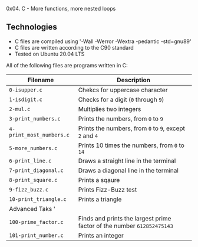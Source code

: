 0x04. C - More functions, more nested loops
## Technologies
* C files are compiled using '-Wall -Werror -Wextra -pedantic -std=gnu89'
* C files are written according to the C90 standard
* Tested on Ubuntu 20.04 LTS

All of the following files are programs written in C:

| Filename | Description |
| -------- | ----------- |
| `0-isupper.c` | Chekcs for uppercase character |
| `1-isdigit.c` | Checks for a digit (`0` through `9`) |
| `2-mul.c` | Multiplies two integers |
| `3-print_numbers.c` | Prints the numbers, from `0` to `9` |
| `4-print_most_numbers.c` | Prints the numbers, from `0` to `9`, except `2` and `4` |
| `5-more_numbers.c` | Prints 10 times the numbers, from `0` to `14` |
| `6-print_line.c` | Draws a straight line in the terminal |
| `7-print_diagonal.c` | Draws a diagonal line in the terminal |
| `8-print_square.c` | Prints a sqaure |
| `9-fizz_buzz.c` | Prints Fizz-Buzz test |
| `10-print_triangle.c` | Prints a triangle |
|    Advanced Taks '   |      |
| `100-prime_factor.c` | Finds and prints the largest prime factor of the number `612852475143` |
| `101-print_number.c` | Prints an integer |
